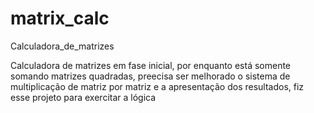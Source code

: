 # matrix_calc
Calculadora_de_matrizes

Calculadora de matrizes em fase inicial, por enquanto está somente somando matrizes quadradas, preecisa ser melhorado o
sistema de multiplicação de matriz por matriz e a apresentação dos resultados, fiz esse projeto para exercitar a lógica
